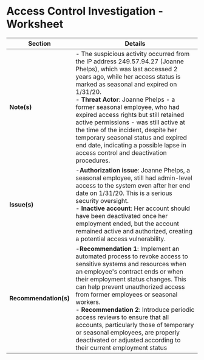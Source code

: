 # **Access Control Investigation - Worksheet**

| **Section** | **Details** |
| --- | --- |
| **Note(s)**           | - The suspicious activity occurred from the IP address 249.57.94.27 (Joanne Phelps), which was last accessed 2 years ago, while her access status is marked as seasonal and expired on 1/31/20.<br />- **Threat Actor**: Joanne Phelps - a former seasonal employee, who had expired access rights but still retained active permissions - was still active at the time of the incident, despite her temporary seasonal status and expired end date, indicating a possible lapse in access control and deactivation procedures.             |
| **Issue(s)**          | -**Authorization issue**: Joanne Phelps, a seasonal employee, still had admin-level access to the system even after her end date on 1/31/20. This is a serious security oversight.<br />- **Inactive account**: Her account should have been deactivated once her employment ended, but the account remained active and authorized, creating a potential access vulnerability.                                                                                                                                |
| **Recommendation(s)** | -**Recommendation 1**: Implement an automated process to revoke access to sensitive systems and resources when an employee's contract ends or when their employment status changes. This can help prevent unauthorized access from former employees or seasonal workers.<br />- **Recommendation 2**: Introduce periodic access reviews to ensure that all accounts, particularly those of temporary or seasonal employees, are properly deactivated or adjusted according to their current employment status |
